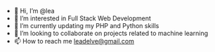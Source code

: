- 👋 Hi, I’m @lea
- 👀 I’m interested in Full Stack Web Development
- 🌱 I’m currently updating my PHP and Python skills
- 💞️ I’m looking to collaborate on projects related to machine learning
- 📫 How to reach me leadelve@gmail.com

<!---
ndibrithalea/ndibrithalea is a ✨ special ✨ repository because its `README.md` (this file) appears on your GitHub profile.
You can click the Preview link to take a look at your changes.
--->
